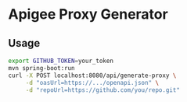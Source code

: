 # Apigee Proxy Generator

## Usage

```bash
export GITHUB_TOKEN=your_token
mvn spring-boot:run
curl -X POST localhost:8080/api/generate-proxy \
     -d "oasUrl=https://.../openapi.json" \
     -d "repoUrl=https://github.com/you/repo.git"
```

